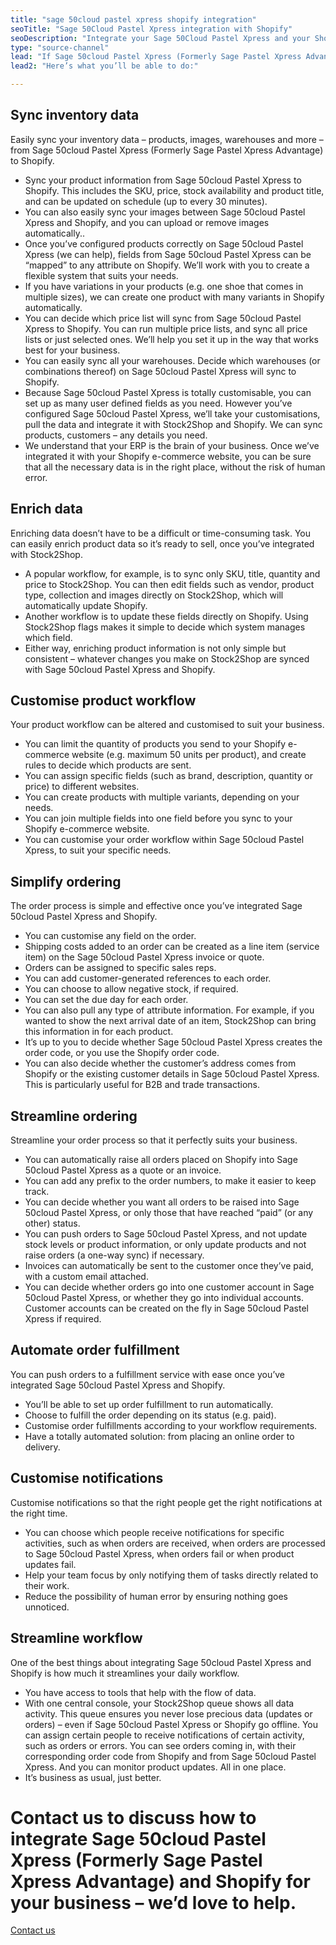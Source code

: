 ```yaml
---
title: "sage 50cloud pastel xpress shopify integration"
seoTitle: "Sage 50Cloud Pastel Xpress integration with Shopify"
seoDescription: "Integrate your Sage 50Cloud Pastel Xpress and your Shopify e-commerce website for maximum efficiency. You’ll be able to sync inventory, enrich product data, customise a workflow to suit your needs and streamline the entire ordering process - including automatic order fulfillment. Easily."
type: "source-channel"
lead: "If Sage 50cloud Pastel Xpress (Formerly Sage Pastel Xpress Advantage) is your ERP and you’re running a Shopify e-commerce website, it’s essential that they can communicate with each other. That’s how we can help: integrating Sage 50cloud Pastel Xpress and Shopify will make your daily business operations simple and stress-free."
lead2: "Here’s what you’ll be able to do:"

---
```


Sync inventory data
-------------------

Easily sync your inventory data – products, images, warehouses and more – from Sage 50cloud Pastel Xpress (Formerly Sage Pastel Xpress Advantage) to Shopify.

*   Sync your product information from Sage 50cloud Pastel Xpress to Shopify. This includes the SKU, price, stock availability and product title, and can be updated on schedule (up to every 30 minutes).
*   You can also easily sync your images between Sage 50cloud Pastel Xpress and Shopify, and you can upload or remove images automatically..
*   Once you’ve configured products correctly on Sage 50cloud Pastel Xpress (we can help), fields from Sage 50cloud Pastel Xpress can be “mapped” to any attribute on Shopify. We’ll work with you to create a flexible system that suits your needs.
*   If you have variations in your products (e.g. one shoe that comes in multiple sizes), we can create one product with many variants in Shopify automatically.
*   You can decide which price list will sync from Sage 50cloud Pastel Xpress to Shopify. You can run multiple price lists, and sync all price lists or just selected ones. We’ll help you set it up in the way that works best for your business.
*   You can easily sync all your warehouses. Decide which warehouses (or combinations thereof) on Sage 50cloud Pastel Xpress will sync to Shopify.
*   Because Sage 50cloud Pastel Xpress is totally customisable, you can set up as many user defined fields as you need. However you’ve configured Sage 50cloud Pastel Xpress, we’ll take your customisations, pull the data and integrate it with Stock2Shop and Shopify. We can sync products, customers – any details you need.
*   We understand that your ERP is the brain of your business. Once we’ve integrated it with your Shopify e-commerce website, you can be sure that all the necessary data is in the right place, without the risk of human error.

Enrich data
-----------

Enriching data doesn’t have to be a difficult or time-consuming task. You can easily enrich product data so it’s ready to sell, once you’ve integrated with Stock2Shop.

*   A popular workflow, for example, is to sync only SKU, title, quantity and price to Stock2Shop. You can then edit fields such as vendor, product type, collection and images directly on Stock2Shop, which will automatically update Shopify.
*   Another workflow is to update these fields directly on Shopify. Using Stock2Shop flags makes it simple to decide which system manages which field.
*   Either way, enriching product information is not only simple but consistent – whatever changes you make on Stock2Shop are synced with Sage 50cloud Pastel Xpress and Shopify.

Customise product workflow
--------------------------

Your product workflow can be altered and customised to suit your business.

*   You can limit the quantity of products you send to your Shopify e-commerce website (e.g. maximum 50 units per product), and create rules to decide which products are sent.
*   You can assign specific fields (such as brand, description, quantity or price) to different websites.
*   You can create products with multiple variants, depending on your needs.
*   You can join multiple fields into one field before you sync to your Shopify e-commerce website.
*   You can customise your order workflow within Sage 50cloud Pastel Xpress, to suit your specific needs.

Simplify ordering
-----------------

The order process is simple and effective once you’ve integrated Sage 50cloud Pastel Xpress and Shopify.

*   You can customise any field on the order.
*   Shipping costs added to an order can be created as a line item (service item) on the Sage 50cloud Pastel Xpress invoice or quote.
*   Orders can be assigned to specific sales reps.
*   You can add customer-generated references to each order.
*   You can choose to allow negative stock, if required.
*   You can set the due day for each order.
*   You can also pull any type of attribute information. For example, if you wanted to show the next arrival date of an item, Stock2Shop can bring this information in for each product.
*   It’s up to you to decide whether Sage 50cloud Pastel Xpress creates the order code, or you use the Shopify order code.
*   You can also decide whether the customer’s address comes from Shopify or the existing customer details in Sage 50cloud Pastel Xpress. This is particularly useful for B2B and trade transactions.

Streamline ordering
-------------------

Streamline your order process so that it perfectly suits your business.

*   You can automatically raise all orders placed on Shopify into Sage 50cloud Pastel Xpress as a quote or an invoice.
*   You can add any prefix to the order numbers, to make it easier to keep track.
*   You can decide whether you want all orders to be raised into Sage 50cloud Pastel Xpress, or only those that have reached “paid” (or any other) status.
*   You can push orders to Sage 50cloud Pastel Xpress, and not update stock levels or product information, or only update products and not raise orders (a one-way sync) if necessary.
*   Invoices can automatically be sent to the customer once they’ve paid, with a custom email attached.
*   You can decide whether orders go into one customer account in Sage 50cloud Pastel Xpress, or whether they go into individual accounts. Customer accounts can be created on the fly in Sage 50cloud Pastel Xpress if required.

Automate order fulfillment
--------------------------

You can push orders to a fulfillment service with ease once you’ve integrated Sage 50cloud Pastel Xpress and Shopify.

*   You’ll be able to set up order fulfillment to run automatically.
*   Choose to fulfill the order depending on its status (e.g. paid).
*   Customise order fulfillments according to your workflow requirements.
*   Have a totally automated solution: from placing an online order to delivery.

Customise notifications
-----------------------

Customise notifications so that the right people get the right notifications at the right time.

*   You can choose which people receive notifications for specific activities, such as when orders are received, when orders are processed to Sage 50cloud Pastel Xpress, when orders fail or when product updates fail.
*   Help your team focus by only notifying them of tasks directly related to their work.
*   Reduce the possibility of human error by ensuring nothing goes unnoticed.

Streamline workflow
-------------------

One of the best things about integrating Sage 50cloud Pastel Xpress and Shopify is how much it streamlines your daily workflow.

*   You have access to tools that help with the flow of data.
*   With one central console, your Stock2Shop queue shows all data activity. This queue ensures you never lose precious data (updates or orders) – even if Sage 50cloud Pastel Xpress or Shopify go offline. You can assign certain people to receive notifications of certain activity, such as orders or errors. You can see orders coming in, with their corresponding order code from Shopify and from Sage 50cloud Pastel Xpress. And you can monitor product updates. All in one place.
*   It’s business as usual, just better.

Contact us to discuss how to integrate Sage 50cloud Pastel Xpress (Formerly Sage Pastel Xpress Advantage) and Shopify for your business – we’d love to help.
============================================================================================================================================================

[Contact us](/contact-us "Contact Stock2Shop")
